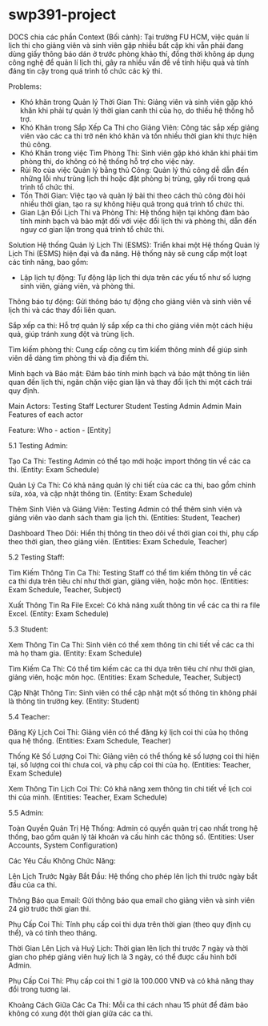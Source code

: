 # swp391-project

DOCS chia các phần
Context (Bối cảnh): Tại trường FU HCM, việc quản lí lịch thi cho giảng viên và sinh viên gặp nhiều bất cập khi vẫn phải đang dùng giấy thông báo dán ở trước phòng khảo thí, đồng thời không áp dụng công nghệ để quản lí lịch thi, gây ra nhiều vấn đề về tính hiệu quả và tính đáng tin cậy trong quá trình tổ chức các kỳ thi.

Problems:
- Khó khăn trong Quản lý Thời Gian Thi: Giảng viên và sinh viên gặp khó khăn khi phải tự quản lý thời gian canh thi của họ, do thiếu hệ thống hỗ trợ.
- Khó Khăn trong Sắp Xếp Ca Thi cho Giảng Viên: Công tác sắp xếp giảng viên vào các ca thi trở nên khó khăn và tốn nhiều thời gian khi thực hiện thủ công.
- Khó Khăn trong việc Tìm Phòng Thi: Sinh viên gặp khó khăn khi phải tìm phòng thi, do không có hệ thống hỗ trợ cho việc này.
- Rủi Ro của việc Quản lý  bằng thủ Công: Quản lý thủ công dễ dẫn đến những lỗi như trùng lịch thi hoặc đặt phòng bị trùng, gây rối trong quá trình tổ chức thi.
- Tốn Thời Gian: Việc tạo và quản lý bài thi theo cách thủ công đòi hỏi nhiều thời gian, tạo ra sự không hiệu quả trong quá trình tổ chức thi.
- Gian Lận Đổi Lịch Thi và Phòng Thi: Hệ thống hiện tại không đảm bảo tính minh bạch và bảo mật đối với việc đổi lịch thi và phòng thi, dẫn đến nguy cơ gian lận trong quá trình tổ chức thi.
  
Solution
Hệ thống Quản lý Lịch Thi (ESMS): Triển khai một Hệ thống Quản lý Lịch Thi (ESMS) hiện đại và đa năng. Hệ thống này sẽ cung cấp một loạt các tính năng, bao gồm:

-	Lập lịch tự động: Tự động lập lịch thi dựa trên các yếu tố như số lượng sinh viên, giảng viên, và phòng thi.

Thông báo tự động: Gửi thông báo tự động cho giảng viên và sinh viên về lịch thi và các thay đổi liên quan.

Sắp xếp ca thi: Hỗ trợ quản lý sắp xếp ca thi cho giảng viên một cách hiệu quả, giúp tránh xung đột và trùng lịch.

Tìm kiếm phòng thi: Cung cấp công cụ tìm kiếm thông minh để giúp sinh viên dễ dàng tìm phòng thi và địa điểm thi.

Minh bạch và Bảo mật: Đảm bảo tính minh bạch và bảo mật thông tin liên quan đến lịch thi, ngăn chặn việc gian lận và thay đổi lịch thi một cách trái quy định.

Main Actors:
Testing Staff
Lecturer
Student
Testing Admin
Admin
Main Features of each actor

Feature: Who - action - [Entity]

5.1 Testing Admin:

Tạo Ca Thi: Testing Admin có thể tạo mới hoặc import thông tin về các ca thi. (Entity: Exam Schedule)

Quản Lý Ca Thi: Có khả năng quản lý chi tiết của các ca thi, bao gồm chỉnh sửa, xóa, và cập nhật thông tin. (Entity: Exam Schedule)

Thêm Sinh Viên và Giảng Viên: Testing Admin có thể thêm sinh viên và giảng viên vào danh sách tham gia lịch thi. (Entities: Student, Teacher)

Dashboard Theo Dõi: Hiển thị thông tin theo dõi về thời gian coi thi, phụ cấp theo thời gian, theo giảng viên. (Entities: Exam Schedule, Teacher)

5.2 Testing Staff:

Tìm Kiếm Thông Tin Ca Thi: Testing Staff có thể tìm kiếm thông tin về các ca thi dựa trên tiêu chí như thời gian, giảng viên, hoặc môn học. (Entities: Exam Schedule, Teacher, Subject)

Xuất Thông Tin Ra File Excel: Có khả năng xuất thông tin về các ca thi ra file Excel. (Entity: Exam Schedule)

5.3 Student:

Xem Thông Tin Ca Thi: Sinh viên có thể xem thông tin chi tiết về các ca thi mà họ tham gia. (Entity: Exam Schedule)

Tìm Kiếm Ca Thi: Có thể tìm kiếm các ca thi dựa trên tiêu chí như thời gian, giảng viên, hoặc môn học. (Entities: Exam Schedule, Teacher, Subject)

Cập Nhật Thông Tin: Sinh viên có thể cập nhật một số thông tin không phải là thông tin trường key. (Entity: Student)

5.4 Teacher:

Đăng Ký Lịch Coi Thi: Giảng viên có thể đăng ký lịch coi thi của họ thông qua hệ thống. (Entities: Exam Schedule, Teacher)

Thống Kê Số Lượng Coi Thi: Giảng viên có thể thống kê số lượng coi thi hiện tại, số lượng coi thi chưa coi, và phụ cấp coi thi của họ. (Entities: Teacher, Exam Schedule)

Xem Thông Tin Lịch Coi Thi: Có khả năng xem thông tin chi tiết về lịch coi thi của mình. (Entities: Teacher, Exam Schedule)

5.5 Admin:

Toàn Quyền Quản Trị Hệ Thống: Admin có quyền quản trị cao nhất trong hệ thống, bao gồm quản lý tài khoản và cấu hình các thông số. (Entities: User Accounts, System Configuration)

Các Yêu Cầu Không Chức Năng:

Lên Lịch Trước Ngày Bắt Đầu: Hệ thống cho phép lên lịch thi trước ngày bắt đầu của ca thi.

Thông Báo qua Email: Gửi thông báo qua email cho giảng viên và sinh viên 24 giờ trước thời gian thi.

Phụ Cấp Coi Thi: Tính phụ cấp coi thi dựa trên thời gian (theo quy định cụ thể), và có tính theo tháng.

Thời Gian Lên Lịch và Huỷ Lịch: Thời gian lên lịch thi trước 7 ngày và thời gian cho phép giảng viên huỷ lịch là 3 ngày, có thể được cấu hình bởi Admin.

Phụ Cấp Coi Thi: Phụ cấp coi thi 1 giờ là 100.000 VNĐ và có khả năng thay đổi trong tương lai.

Khoảng Cách Giữa Các Ca Thi: Mỗi ca thi cách nhau 15 phút để đảm bảo không có xung đột thời gian giữa các ca thi.


